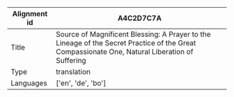 |Alignment id | A4C2D7C7A
| --- | --- 
|Title | Source of Magnificent Blessing: A Prayer to the Lineage of the Secret Practice of the Great Compassionate One, Natural Liberation of Suffering 
|Type | translation
|Languages | ['en', 'de', 'bo']